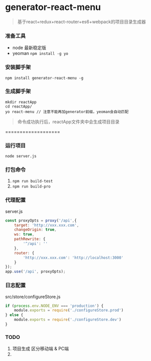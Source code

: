 # generator-react-menu
> 基于react+redux+react-router+es6+webpack的项目目录生成器

### 准备工具
* node 最新稳定版
* yeoman `npm install -g yo`

### 安装脚手架
`npm install generator-react-menu -g`

### 生成脚手架
```
mkdir reactApp
cd reactApp/
yo react-menu // 注意不能再加generator前缀，yeoman会自动匹配
```
> 命令成功执行后，reactApp文件夹中会生成项目目录


===================

### 运行项目
`node server.js`
	
### 打包命令
1. `npm run build-test`
2. `npm run build-pro`

### 代理配置
server.js

```javascript
const proxyOpts = proxy('/api',{
    target: 'http://xxx.xxx.com',
    changeOrigin: true,
    ws: true,
    pathRewrite: {
        '^/api': ''
    },
    router: {
        'http://xxx.xxx.com': 'http://localhost:3000'
    }
});
app.use('/api', proxyOpts);
```

### 日志配置
src/store/configureStore.js

```javascript
if (process.env.NODE_ENV === 'production') {
    module.exports = require('./configureStore.prod')
} else {
    module.exports = require('./configureStore.dev')
}
```

### TODO
1. 项目生成 区分移动端 & PC端
2.

